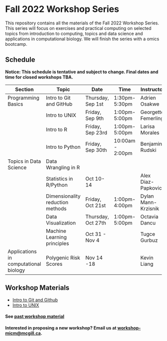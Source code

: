 # Fall 2022 Workshop Series

This repository contains all the materials of the Fall 2022 Workshop Series. 
This series will focus on exercises and practical computing on selected topics from introduction to computing, topics and data science and applications in computational biology. We will finish the series with a omics bootcamp.

## Schedule

**Notice: This schedule is tentative and subject to change. Final dates and time for closed workshops TBA.**

|Section | Topic | Date | Time | Instructor | Format | Registration |
|-----| ------| ---- | ----- | ---------- | -------- | ------- |
| Programming Basics | Intro to Git and GitHub| Thursday, Sep 1st | 1:30pm-5:30pm | Adrien Osakwe| online | Closed |
|| Intro to UNIX | Friday, Sep 9th | 1:00pm-5:00pm | Georgette Femerling | online | [Open](https://forms.gle/TcChp9G242EB7eF58) |
|| Intro to R | Friday, Sep 23rd | 1:00pm-5:00pm | Larisa Morales | online | [Open](https://forms.gle/4X5iUTMrQBEoHDZg9) |
|| Intro to Python | Friday, Sep 30th | 10:00am - 2:00pm | Benjamin Rudski | online | Closed |
| Topics in Data Science | Data Wrangling in R | | | | | TBA | Closed |
|| Statistics in R/Python |  Oct 10-14 |  | Alex Diaz-Papkovich‬ | TBA | Closed |
||Dimensionality reduction methods | Friday, Oct 21st | 1:00pm-4:00pm | Dylan Mann-Krzisnik | TBA | Closed |
||Data Visualization | Thursday, Oct 27th | 1:00pm-5:00pm | Octavia Dancu | Online | Closed |
||Machine Learning principles| Oct 31 - Nov 4 | | Tugce Gurbuz | TBA | Closed |
| Applications in computational biology | Polygenic Risk Scores | Nov 14 -18	|  | Kevin Liang	| TBA | Closed | 

## Workshop Materials

* [Intro to Git and Github](https://github.com/McGill-MiCM/MiCM_IntroToGitHub)
* [Intro to UNIX](https://github.com/McGill-MiCM/MiCM_Intro_Unix_Fall2022)

#### See [past workshop material](https://mcgill-micm.github.io/MicM-Mcgill/)
#### Interested in proposing a new workshop? Email us at workshop-micm@mcgill.ca.
